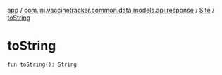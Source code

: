 [app](../../index.md) / [com.jnj.vaccinetracker.common.data.models.api.response](../index.md) / [Site](index.md) / [toString](./to-string.md)

# toString

`fun toString(): `[`String`](https://kotlinlang.org/api/latest/jvm/stdlib/kotlin/-string/index.html)